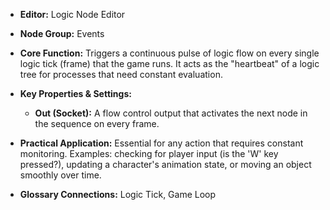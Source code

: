 - **Editor:** Logic Node Editor
- **Node Group:** Events
    
- **Core Function:** Triggers a continuous pulse of logic flow on every single logic tick (frame) that the game runs. It acts as the "heartbeat" of a logic tree for processes that need constant evaluation.
    
- **Key Properties & Settings:**
    
    - **Out (Socket):** A flow control output that activates the next node in the sequence on every frame.
        
- **Practical Application:** Essential for any action that requires constant monitoring. Examples: checking for player input (is the 'W' key pressed?), updating a character's animation state, or moving an object smoothly over time.
    
- **Glossary Connections:** Logic Tick, Game Loop
